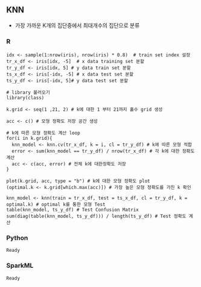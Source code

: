 ## KNN
 - 가장 가까운 K개의 집단중에서 최대개수의 집단으로 분류

### R
    idx <- sample(1:nrow(iris), nrow(iris) * 0.8)  # train set index 설정
    tr_x_df <- iris[idx, -5]  # x data training set 분할
    tr_y_df <- iris[idx, 5] # y data train set 분할
    ts_x_df <- iris[-idx, -5] # x data test set 분할
    ts_y_df <- iris[-idx, 5]# y data test set 분할  

    # library 불러오기
    library(class)

    k.grid <- seq(1 ,21, 2) # k에 대한 1 부터 21까지 홀수 grid 생성

    acc <- c() # 모형 정확도 저장 공간 생성

    # k에 따른 모형 정확도 계산 loop
    for(i in k.grid){
      knn_model <- knn.cv(tr_x_df, k = i, cl = tr_y_df) # k에 따른 모형 적합
      error <- sum(knn_model == tr_y_df) / nrow(tr_x_df) # 각 k에 대한 정확도 계산
      acc <- c(acc, error) # 전체 k에 대한정확도 저장
    }

    plot(k.grid, acc, type = "b") # k에 대한 모형 정확도 plot
    (optimal.k <- k.grid[which.max(acc)]) # 가장 높은 모형 정확도를 가진 k 확인

    knn_model <- knn(train = tr_x_df, test = ts_x_df, cl = tr_y_df, k = optimal.k) # optimal k를 통한 모형 Test
    table(knn_model, ts_y_df) # Test Confusion Matrix
    sum(diag(table(knn_model, ts_y_df))) / length(ts_y_df) # Test 정확도 계산

### Python
    Ready

### SparkML
    Ready
